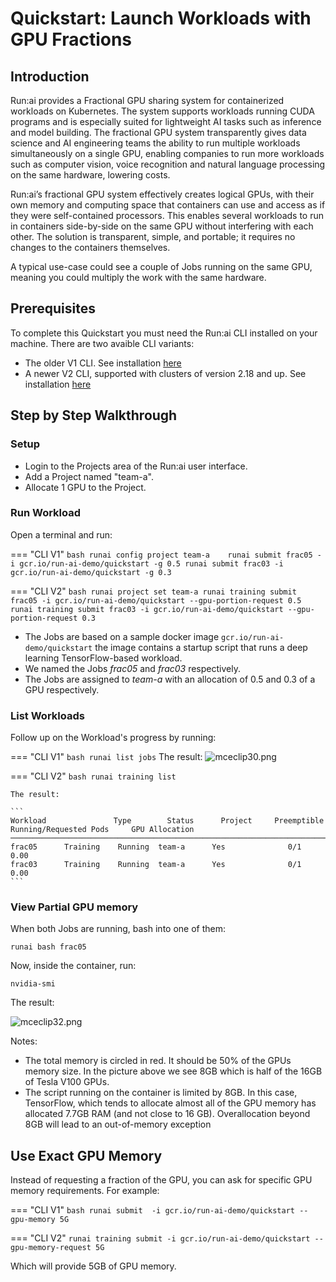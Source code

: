 # Quickstart: Launch Workloads with GPU Fractions

## Introduction

Run:ai provides a Fractional GPU sharing system for containerized workloads on Kubernetes. The system supports workloads running CUDA programs and is especially suited for lightweight AI tasks such as inference and model building. The fractional GPU system transparently gives data science and AI engineering teams the ability to run multiple workloads simultaneously on a single GPU, enabling companies to run more workloads such as computer vision, voice recognition and natural language processing on the same hardware, lowering costs.

Run:ai’s fractional GPU system effectively creates logical GPUs, with their own memory and computing space that containers can use and access as if they were self-contained processors. This enables several workloads to run in containers side-by-side on the same GPU without interfering with each other. The solution is transparent, simple, and portable; it requires no changes to the containers themselves.

A typical use-case could see a couple of Jobs running on the same GPU, meaning you could multiply the work with the same hardware. 

## Prerequisites


To complete this Quickstart you must need the Run:ai CLI installed on your machine. There are two avaible CLI variants:

* The older V1 CLI. See installation [here](../../admin/researcher-setup/cli-install.md)
* A newer V2 CLI, supported with clusters of version 2.18 and up. See installation [here](../../admin/researcher-setup/new-cli-install.md)


## Step by Step Walkthrough

### Setup

*  Login to the Projects area of the Run:ai user interface.
*   Add a Project named "team-a".
*   Allocate 1 GPU to the Project.

### Run Workload


Open a terminal and run:

=== "CLI V1"
    ``` bash
    runai config project team-a   
    runai submit frac05 -i gcr.io/run-ai-demo/quickstart -g 0.5
    runai submit frac03 -i gcr.io/run-ai-demo/quickstart -g 0.3 
    ```

=== "CLI V2"
    ``` bash
    runai project set team-a
    runai training submit frac05 -i gcr.io/run-ai-demo/quickstart --gpu-portion-request 0.5
    runai training submit frac03 -i gcr.io/run-ai-demo/quickstart --gpu-portion-request 0.3
    ```



*   The Jobs are based on a sample docker image ``gcr.io/run-ai-demo/quickstart`` the image contains a startup script that runs a deep learning TensorFlow-based workload.
*   We named the Jobs _frac05_ and _frac03_ respectively. 
*   The Jobs are assigned to _team-a_ with an allocation of  0.5 and 0.3 of a GPU respectively. 

### List Workloads

Follow up on the Workload's progress by running:

=== "CLI V1"
    ``` bash
    runai list jobs
    ```
    The result:
    ![mceclip30.png](img/mceclip30.png)

=== "CLI V2"
    ``` bash
    runai training list
    ```

    The result:

    ```
    Workload               Type        Status      Project     Preemptible      Running/Requested Pods     GPU Allocation
    ────────────────────────────────────────────────────────────────────────────────────────────────────────────────────────
    frac05      Training    Running  team-a      Yes              0/1                        0.00
    frac03      Training    Running  team-a      Yes              0/1                        0.00    
    ```

### View Partial GPU memory

When both Jobs are running, bash into one of them:

```
runai bash frac05
```

 Now, inside the container,  run: 

```
nvidia-smi
```

The result:

![mceclip32.png](img/mceclip32.png)

Notes:

*   The total memory is circled in red. It should be 50% of the GPUs memory size. In the picture above we see 8GB which is half of the 16GB of Tesla V100 GPUs.
*   The script running on the container is limited by 8GB. In this case, TensorFlow, which tends to allocate almost all of the GPU memory has allocated 7.7GB RAM (and not close to 16 GB). Overallocation beyond 8GB will lead to an out-of-memory exception 

## Use Exact GPU Memory

Instead of requesting a fraction of the GPU, you can ask for specific GPU memory requirements. For example:

=== "CLI V1"
    ``` bash
    runai submit  -i gcr.io/run-ai-demo/quickstart --gpu-memory 5G
    ```

=== "CLI V2"
    ```
    runai training submit -i gcr.io/run-ai-demo/quickstart --gpu-memory-request 5G
    ```

Which will provide 5GB of GPU memory. 
